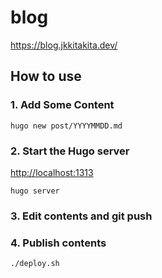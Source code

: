 # blog

<https://blog.jkkitakita.dev/>

## How to use

### 1. Add Some Content

```shell
hugo new post/YYYYMMDD.md
```

### 2. Start the Hugo server

<http://localhost:1313>

```shell
hugo server
```

### 3. Edit contents and git push

### 4. Publish contents

```shell
./deploy.sh
```

